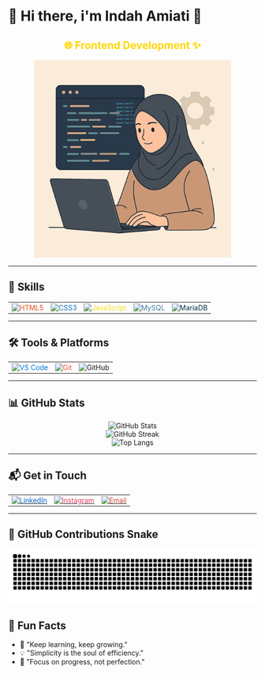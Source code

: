 # 🌸 Hi there, i'm Indah Amiati 👋   

<h2 align="center" style="color:#FFD700;">
🌐 Frontend Development ✨
</h2>
<p align="center">
  <img src="https://raw.githubusercontent.com/Indah135/Indah135/main/assets/coding_animation.gif" width="400" alt="Anime Girl Coding"/>
</p>

---

## 🚀 Skills
<table>
<tr>
  <td><img src="https://cdn.jsdelivr.net/npm/simple-icons@v10/icons/html5.svg" width="50" alt="HTML5" style="color:#E34F26"></td>
  <td><img src="https://cdn.jsdelivr.net/npm/simple-icons@v10/icons/css3.svg" width="50" alt="CSS3" style="color:#1572B6"></td>
  <td><img src="https://cdn.jsdelivr.net/npm/simple-icons@v10/icons/javascript.svg" width="50" alt="JavaScript" style="color:#F7DF1E"></td>
  <td><img src="https://cdn.jsdelivr.net/npm/simple-icons@v10/icons/mysql.svg" width="50" alt="MySQL" style="color:#4479A1"></td>
  <td><img src="https://cdn.jsdelivr.net/npm/simple-icons@v10/icons/mariadb.svg" width="50" alt="MariaDB" style="color:#003545"></td>
</tr>
</table>

---

## 🛠️ Tools & Platforms
<table>
<tr>
  <td><img src="https://cdn.jsdelivr.net/npm/simple-icons@v10/icons/visualstudiocode.svg" width="50" alt="VS Code" style="color:#0078D4"></td>
  <td><img src="https://cdn.jsdelivr.net/npm/simple-icons@v10/icons/git.svg" width="50" alt="Git" style="color:#F05032"></td>
  <td><img src="https://cdn.jsdelivr.net/npm/simple-icons@v10/icons/github.svg" width="50" alt="GitHub" style="color:#181717"></td>
</tr>
</table>  

---

## 📊 GitHub Stats
<p align="center">
  <img src="https://github-readme-stats.vercel.app/api?username=Indah135&show_icons=true&theme=radical" alt="GitHub Stats" />
  <br/>
  <img src="https://nirzak-streak-stats.vercel.app/?user=Indah135&theme=radical&hide_border=true" alt="GitHub Streak" />
  <br/>
  <img src="https://github-readme-stats.vercel.app/api/top-langs/?username=Indah135&layout=compact&theme=radical" alt="Top Langs" />
</p>

---

## 📬 Get in Touch
<table>
<tr>
  <td><a href="https://www.linkedin.com/in/indah-amiati"><img src="https://cdn.jsdelivr.net/npm/simple-icons@v10/icons/linkedin.svg" width="40" alt="LinkedIn" style="color:#0A66C2"></a></td>
  <td><a href="https://www.instagram.com/indahh_amiati?igsh=dW40ZWljOTZvY3Y0"><img src="https://cdn.jsdelivr.net/npm/simple-icons@v10/icons/instagram.svg" width="40" alt="Instagram" style="color:#E4405F"></a></td>
  <td><a href="mailto:indahamiati85@gmail.com"><img src="https://cdn.jsdelivr.net/npm/simple-icons@v10/icons/gmail.svg" width="40" alt="Email" style="color:#D14836"></a></td>
</tr>
</table>  

---

## 🐍 GitHub Contributions Snake
![snake gif](https://raw.githubusercontent.com/Indah135/Indah135/output/snake.svg)

## 🌼 Fun Facts
- 🌱 "Keep learning, keep growing."
- 💡 "Simplicity is the soul of efficiency."
- 🎯 "Focus on progress, not perfection."  
